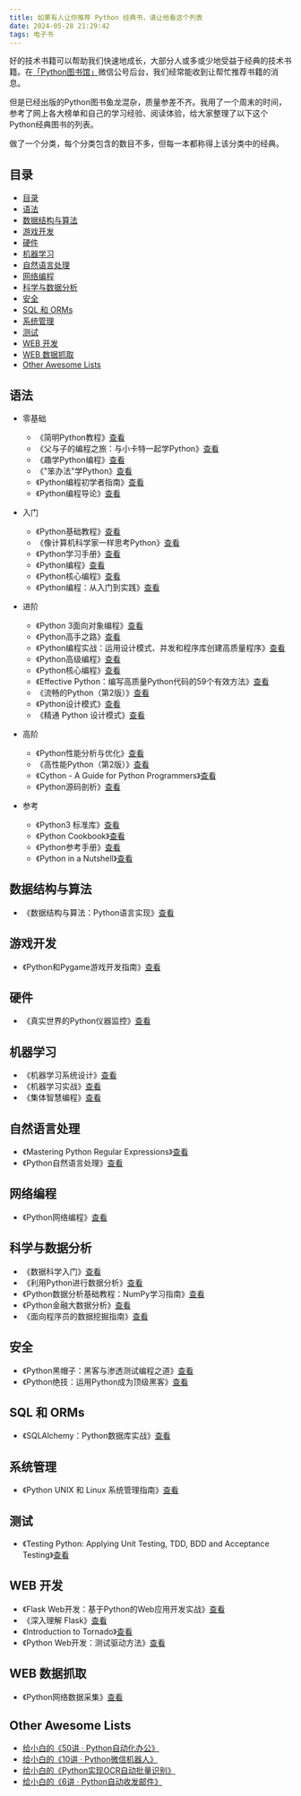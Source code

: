 ```yaml
---
title: 如果有人让你推荐 Python 经典书，请让他看这个列表
date: 2024-05-28 21:29:42
tags: 电子书
---
```


好的技术书籍可以帮助我们快速地成长，大部分人或多或少地受益于经典的技术书籍。在[「Python图书馆」](https://mp.weixin.qq.com/s/tKlzVee4kmJk4dGfKvVnFQ)微信公号后台，我们经常能收到让帮忙推荐书籍的消息。

但是已经出版的Python图书鱼龙混杂，质量参差不齐。我用了一个周末的时间，参考了网上各大榜单和自己的学习经验、阅读体验，给大家整理了以下这个Python经典图书的列表。

做了一个分类，每个分类包含的数目不多，但每一本都称得上该分类中的经典。





## 目录
- [目录](#目录)
- [语法](#语法)
- [数据结构与算法](#数据结构与算法)
- [游戏开发](#游戏开发)
- [硬件](#硬件)
- [机器学习](#机器学习)
- [自然语言处理](#自然语言处理)
- [网络编程](#网络编程)
- [科学与数据分析](#科学与数据分析)
- [安全](#安全)
- [SQL 和 ORMs](#sql-和-orms)
- [系统管理](#系统管理)
- [测试](#测试)
- [WEB 开发](#web-开发)
- [WEB 数据抓取](#web-数据抓取)
- [Other Awesome Lists](#other-awesome-lists)

## 语法
- 零基础
    - 《简明Python教程》[查看](https://union-click.jd.com/jdc?e=618%7Cpc%7C&p=JF8BARIJK1olXgEDUF5eCk4QBV8IGlodXAMGV1hdDksUBl9MRANLAjZbERscSkAJHTdNTwcKBlMdBgABFksWAmcJHl8WWwYEVF1YFxJSXzI4cx9uKAdeH1Y9TTlRait1bCFuBnBnElJROEonAG4LE14dXw8CV25tCEwnQgEIGlwWXg8BXG5cOEsRA2gAGlwVXQ8CVVxtD0seMzRddV0WCgBSBF1aDBlEAzg4K2sWbQECXUpbegpFF2l6K2sVbQUyVF9dAUIWB24JHVoJXQEHU1ZcFEsRA2gAGl8cWgMKU11tCkoWB2Y4K2t1VW1mLRsdUy9HBzFbeAJNAW0KKQk4aTJ5AQ19HRlJXWJlMD1cVS1LYwtJK14l)
    - 《父与子的编程之旅：与小卡特一起学Python》[查看](https://union-click.jd.com/jdc?e=618%7Cpc%7C&p=JF8BARIJK1olXgEDUF5eCk4QBV8IGlsUWAMBXVZZCksWAF9MRANLAjZbERscSkAJHTdNTwcKBlMdBgABFksWA24NHlgcVQIAVF9eFxJSXzI4Zjx0Q11cCDw-UjlNaggWXCYSOUNjAlJROEonAG4LE14dXw8CV25tCEwnQgEIGlwWXg8BXG5cOEsRA2gAGlwWVAQKVVltD0seMzRddV0WCgBSBF1aDBlEAzg4K2sWbQECXUpbegpFF2l6K2sVbQUyVF9dAEgSBmkJHF4JXQILXF1YFEsRA2gAGlwWWw8KV1ptCkoWB2Y4K2t9P0VhAwgqdyBwQRB_aFpRXmV0CCMJajh5AWcITAJVPFkGP14kATZzXQRRK14l)
    - 《趣学Python编程》[查看](https://union-click.jd.com/jdc?e=618%7Cpc%7C&p=JF8BAQsJK1olXwMFXV1UAEkeAl8IGVIXXgMHXG4ZVxNJXF9RXh5UHw0cSgYYXBcIWDoXSQVJQwYAXVxeDU4fHDZNRwYlWV0KNihceAlycCtAcgNeVGJFPTs2XkcbM244GFoWVQMKVlddC3snA2g4STXN67Da8e9B3OGY1uefK1olXQACU1ZcD0kXBWcNG2sSXQ8yDwszDkhABT9YGFwRD1UCA25tOEgnBG8BD11nHFQWUixtOEsnAF8IGlsdXQcGUVxZDVcXAG0IGFgJXQACU1ZcD0kWB28NE2sXXAcGXW5tOCxoADlSTzp-AUZcKz0tTSNxYx9XfDldW2gAIygLfwN_RTZUQAByIkNUVCVtDXs)
    - 《"笨办法"学Python》[查看](https://union-click.jd.com/jdc?e=618%7Cpc%7C&p=JF8BARIJK1olXwQGVFhZAEgfAF8IGloTWwUHU1ZaCU8SAV9MRANLAjZbERscSkAJHTdNTwcKBlMdBgABFksWAmkOGF4SVQEDUFtfFxJSXzI4XAQLWmcAUAU-YxNJASlQa1pJFHpdAlJROEonAG4LE14dXw8CV25tCEwnQgEIGVsUXAAGU25cOEsRA2gAGlwXWQAHVVhtD0seMzRddV0WCgBSBF1aDBlEAzg4K2sWbQECXUpbegpFF2l6K2sVbQUyVF9dAEgSBmkIH1oJXQUEV1daFEsRA2gAGlwXXw8GVVxtCkoWB2Y4K2sSGmFCCzUFDk1AYQdqGQxPPmd4KF1cdhR5QSlcbwYcWWEKLhUOa0NqAWpYK14l)
    - 《Python编程初学者指南》[查看](https://union-click.jd.com/jdc?e=618%7Cpc%7C&p=JF8BARAJK1olXgcAU11cAEsWA18IGloXWAcAVllaDEsTAF9MRANLAjZbERscSkAJHTdNTwcKBlMdBgABFksWAm0NGlkXWgEGVFpeFxJSXzI4egFlNUFLJB49WzVMVDsJZSVsW1UFNFJROEonAG4LE14dXw8CV25tCEwnQgEIGVgTVAcyVW5dDksQC24PGV0cVAcHZFldAXtMVgEOGAwTDVYBU1oPW0tAM184GGsSXQ8WUiwcWl8RcV84G2sWbQYDVFZeCEgSA2YMB1sSXQQAVEJdDksQC24PGV0XWgYDZFxcCU8eM184eFpPOV9VJiseeiJ0dwt8Qh1cA0IBDCEjZklpYhVYaSVFW0V2BhogVjIVeV8NKw)
    - 《Python编程导论》[查看](https://union-click.jd.com/jdc?e=618%7Cpc%7C&p=JF8BAQsJK1olXwMFXV1UAEkeAl8IGFkWXwUFUm4ZVxNJXF9RXh5UHw0cSgYYXBcIWDoXSQVJQwYBVl1fC0wRHDZNRwYlBwZmECsFTQ91XS9rej5yX0VnMkAuTkcbM244GFoWVQMKVlddC3snA2g4STXN67Da8e9B3OGY1uefK1olXQACU1ZcD04WBWsKHmsSXQ8yDwszDkhABT9YGFwRD1UCA25tOEgnBG8BD11nHFQWUixtOEsnAF8IGlscWwQAUF9aCFcXBG4NEl8JXQACU1ZcD0kfCmwKGmsXXAcGXW5tODVzRwljZygXO3ACLl0EayphWigJexJMBmgANzs7V0hAX2luXx9rOXV2VzxtDXs)

- 入门
    - 《Python基础教程》[查看](https://union-click.jd.com/jdc?e=618%7Cpc%7C&p=JF8BAQsJK1olXwMFXV1UAEkeAl8IGV0QWw8LXG4ZVxNJXF9RXh5UHw0cSgYYXBcIWDoXSQVJQwYAUltbAUIfHDZNRwYlNUEcVj48ck9yUxlcbwNxPFJ3USk4XkcbM244GFoWVQMKVlddC3snA2g4STXN67Da8e9B3OGY1uefK1olXQACU1ZcD04TA2wLHmsSXQ8yDwszDkhABT9YGFwRD1UCA25tOEgnBG8BD11nHFQWUixtOEsnAF8IGlsdXQcDUFteClcXAmoOG1IJXQACU1ZcD04SAWwJE2sXXAcGXW5tOEtxXiQOcyNjLQFKPAhfdDlfawZtTx8XJmgAMTYecg1KVix4WhoVO1N6VABtDXs)
    - 《像计算机科学家一样思考Python》[查看](https://union-click.jd.com/jdc?e=618%7Cpc%7C&p=JF8BAQsJK1olXwMFXV1UAEkeAl8IG1MQVA8CUm4ZVxNJXF9RXh5UHw0cSgYYXBcIWDoXSQVJQwYCXFtUAUsRHDZNRwYlI1tZFQIjFkx0XQlgHiR9KEJ8FCgmeEcbM244GFoWVQMKVlddC3snA2g4STXN67Da8e9B3OGY1uefK1olXQACU1ZcD04eA20IGGsSXQ8yDwszDkhABT9YGFwRD1UCA25tOEgnBG8BD11nHFQWUixtOEsnAF8IGlsdXgYCUVdYAVcXB2gPE1wJXQACU1ZcD04RBm0JHWsXXAcGXW5tODlhZDBeUyBWBmZZAz0nCEMVfG5AS1IRA2gAIicabzxoVBRTUBBnK1MFEyZtDXs)
    - 《Python学习手册》[查看](https://union-click.jd.com/jdc?e=618%7Cpc%7C&p=JF8BARIJK1olXwUGXFxVCkoRB18IGloSWwEBXVlZCE0RCl9MRANLAjZbERscSkAJHTdNTwcKBlMdBgABFksWAmgOHFgcWgICUlhUFxJSXzI4QQh3VX5eLis4VQ9MQQpQaB1hBFl6JFJROEonAG4LE14dXw8CV25tCEwnQgEIGF0SWQAFV25cOEsRA2gAGlwRXA4LVldtD0seMzRddV0WCgBSBF1aDBlEAzg4K2sWbQECXUpbegpFF2l6K2sVbQUyVF9dAU8eAGgPHV4JXQIDUlZUFEsRA2gAGlwQVQIFUFxtCkoWB2Y4K2t2XFxmDQkvfQhlagxfeQFXJk9cNQIoYRd5ARFpYQtnI1YEFyoYewlvAityK14l)
    - 《Python编程》[查看](https://union-click.jd.com/jdc?e=618%7Cpc%7C&p=JF8BAQsJK1olXwMFXV1UAEkeAl8IG18dVAADUW4ZVxNJXF9RXh5UHw0cSgYYXBcIWDoXSQVJQwYCUFZUDkoSHDZNRwYlGkF0AF4DTz90C2hMeyRpAmR5AgNUXkcbM244GFoWVQMKVlddC3snA2g4STXN67Da8e9B3OGY1uefK1olXQACU1ZcD08VC2wIE2sSXQ8yDwszDkhABT9YGFwRD1UCA25tOEgnBG8BD11nHFQWUixtOEsnAF8IGlsTVAMLVVxdDlcXAWcPGlwJXQACU1ZcD08UBGYBH2sXXAcGXW5tODdkdilaTFlmCHUKDVtVeA9VVWtec1xsNGgAKTU9akloUzFdSAhpLlhhFiBtDXs) 
    - 《Python核心编程》[查看](https://union-click.jd.com/jdc?e=618%7Cpc%7C&p=JF8BARIJK1olXwYGU1xaD00VB18IGloSWgUKV1dZDUMWAF9MRANLAjZbERscSkAJHTdNTwcKBlMdBgABFksWAmgPGFMWVAIHXF9eFxJSXzI4Gx8QXgRySkQ-TB98RnVbEyFeGW8CNFJROEonAG4LE14dXw8CV25tCEwnQgEIGlgTXAEKV25cOEsRA2gAGlwSXwICXVxtD0seMzRddV0WCgBSBF1aDBlEAzg4K2sWbQECXUpbegpFF2l6K2sVbQUyVF9dAU8fCm0JGlgJXQEDVF5bFEsRA2gAGlwRVAECXV9tCkoWB2Y4K2tvNFJZMj8jTyhQWm14GAhGLwZQHBY9ahx5ARV1WihqX08KNw0lY0JTaD1_K14l)
    - 《Python编程：从入门到实践》[查看](https://union-click.jd.com/jdc?e=618%7Cpc%7C&p=JF8BAQsJK1olXwMFXV1UAEkeAl8IG1MdXwYAUW4ZVxNJXF9RXh5UHw0cSgYYXBcIWDoXSQVJQwYCXFZfCEkSHDZNRwYlJQZ9NydUQU9yeB1JbDxmPm8HFAIOeEcbM244GFoWVQMKVlddC3snA2g4STXN67Da8e9B3OGY1uefK1olXQACU1ZcD08RAm8KE2sSXQ8yDwszDkhABT9YGFwRD1UCA25tOEgnBG8BD11nHFQWUixtOEsnAF8IGlscVA8AV1tcCFcXAGkPHFIJXQACU1ZcD08QAmcBGWsXXAcGXW5tOEgeehtOWC1tOFoDFxcjXBFIVDwMWyJWDWgABwE-YCphBh1tZiYWVF8FEyZtDXs)

- 进阶
    - 《Python 3面向对象编程》[查看](https://union-click.jd.com/jdc?e=618%7Cpc%7C&p=JF8BARIJK1olXwcFUFxaCUgQB18IGlsUXQMDVl5ZAU0eCl9MRANLAjZbERscSkAJHTdNTwcKBlMdBgABFksWA24IHloXXQILUldUFxJSXzI4EgBPFnxdPws_FkhFS2d_BR4TPHoYAlJROEonAG4LE14dXw8CV25tCEwnQgEIG1ITXQYGXW5cOEsRA2gAGlwSWgYCUFdtD0seMzRddV0WCgBSBF1aDBlEAzg4K2sWbQECXUpbegpFF2l6K2sVbQUyVF9dAEkWAW4JE14JXQYDUV1dFEsRA2gAGlwSWQMBVV1tCkoWB2Y4K2tBGGB4HQI6Qx1NYT9REzJgW0VGCh4ecxx5AS5YczJoVQJBAhcNCxJ0cC1tK14l)
    - 《Python高手之路》[查看](https://union-click.jd.com/jdc?e=618%7Cpc%7C&p=JF8BAQsJK1olXwMFXV1UAEkeAl8IG1wcWQIGU24ZVxNJXF9RXh5UHw0cSgYYXBcIWDoXSQVJQwYCU1dZDE8QHDZNRwYlOXgKUQcfDE10Vy97eD9wCgRdISYOTkcbM244GFoWVQMKVlddC3snA2g4STXN67Da8e9B3OGY1uefK1olXQACU1ZcD0wfBmgKHmsSXQ8yDwszDkhABT9YGFwRD1UCA25tOEgnBG8BD11nHFQWUixtOEsnAF8IGlsTVAMLVV1VClcXAGgAG18JXQACU1ZcD0weA2sAHmsXXAcGXW5tODZiVRF7GiFsDkRHUxgEChwUZiRdcxhCWGgAKB4JCU1oeTZbGFhoKAd7KR1tDXs)
    - 《Python编程实战：运用设计模式、并发和程序库创建高质量程序》[查看](https://union-click.jd.com/jdc?e=618%7Cpc%7C&p=JF8BARIJK1olXgEDUF5eCk4QBV8IGloTWQQGUFdYDkIeBl9MRANLAjZbERscSkAJHTdNTwcKBlMdBgABFksWAmkMGV8RVAMEXVdYFxJSXzI4Y1IWLnVaPRs-Wj1ARBxcQg1WC1J8ElJROEonAG4LE14dXw8CV25tCEwnQgEIGlwWXg8BXG5cOEsRA2gAGlwTXwEEUlltD0seMzRddV0WCgBSBF1aDBlEAzg4K2sWbQECXUpbegpFF2l6K2sVbQUyVF9dAUIXA2cBH1oJXQQGXFZcFEsRA2gAGlwTXgQBVVxtCkoWB2Y4K2tCH299JwIDDh9BYhF1cxp2BUB5MAw6AA55AStQY15NOVEAAAsWdhNlUwZoK14l)
    - 《Python高级编程》[查看](https://union-click.jd.com/jdc?e=618%7Cpc%7C&p=JF8BAQsJK1olXwMFXV1UAEkeAl8IGFgQXQUDUW4ZVxNJXF9RXh5UHw0cSgYYXBcIWDoXSQVJQwYBV1tdC0oSHDZNRwYlPlp8Klw_Tyt1exVRWjpsNmBAUR4ETkcbM244GFoWVQMKVlddC3snA2g4STXN67Da8e9B3OGY1uefK1olXQACU1ZcD0IQA2oIGWsSXQ8yDwszDkhABT9YGFwRD1UCA25tOEgnBG8BD11nHFQWUixtOEsnAF8IGlsdXAAEVFhaAVcXAG0PH1IJXQACU1ZcD0IVC2cNHGsXXAcGXW5tOB5HfzNDb1MUXXlxDx0KXSBwUDQKfTlvNGgADAAhTThFBm8Iby9ADXYGPw5tDXs)
    - 《Python核心编程》[查看](https://union-click.jd.com/jdc?e=618%7Cpc%7C&p=JF8BAPYJK1olXDYAVVxVAUgUAl9MRANLAjZbERscSkAJHTdNTwcKBlMdBgABFkkWAWcBGFgUQl9HCANtQxVTc3Fseg12KGB2PxhffU5oYBxza1cZbQcyV19eAE4fAWYIGGslXQEyHzBcOEonA2kIHFMUWwQLVF5dDnsQA2Y4QA57WwVVUg4NC0wTUTwITGslbQUyU15UHE1lQj0cHSklbQYyV25dCUsfAW4KGFsSVBoCV1ldCkoLA2kIHFMUWwQEUlxaDXsVAm4MEmslbXpxIRgPX0lkVhwAQiVrJE5EAloJax9idQEKZjB1PwR9BAAIWxhrYSd1UiUlWDY)
    - 《Effective Python：编写高质量Python代码的59个有效方法》[查看](https://union-click.jd.com/jdc?e=618%7Cpc%7C&p=JF8BAQsJK1olXwMFXV1UAEkeAl8IG1ISWA8BVW4ZVxNJXF9RXh5UHw0cSgYYXBcIWDoXSQVJQwYCXVlYAUgWHDZNRwYlI2d0V1heTQB3cXVKayxALgVZEAZDaEcbM244GFoWVQMKVlddC3snA2g4STXN67Da8e9B3OGY1uefK1olXQACU1ZcDk8VB20NHmsSXQ8yDwszDkhABT9YGFwRD1UCA25tOEgnBG8BD11nHFQWUixtOEsnAF8IGlsdXgYBUV5VAVcXBG4OGF4JXQACU1ZcDk8VAGoAHWsXXAcGXW5tOE0TA29veDJ1IX9yFjkLTgJhV2xzby5TXGgAEw04aRZQYgR0cDATWXZ_VCxtDXs)
    - 《流畅的Python（第2版）》[查看](https://union-click.jd.com/jdc?e=618%7Cpc%7C&p=JF8BAQ4JK1olVQQCV11fC0oXM28JGl0WXgcHXVhbAUofMytXQwVKbV9HER8fA1UJWypcR0ROCBlQCgJDCEoWBWwLGl4cWwALVVZCUQ5LXl9DQwNVOQYGIzspaghuRjtIWhh8NQBEWFJtCXsUAmwAHlMXVAYBZG5dD3tWbWoIGlIXbQcyVFhdD0MWBWsJG18UXTYFVFdtUx55BWxfHQtFXgEGBg1dX3snM2w4HFscSQBwFQxJDjknM284GGsVXAYLUlxeAU8RAnMIGV4UWg8eVFhdD0MWBWoBH1kcXDYAVV9ZAXsnMwh3GA1PCWdpCB4DdzVvdmdeeyteKQJUKTBffz1BdCdgXQJJW1V3Fxg8dDAnBl8)
    - 《Python设计模式》[查看](https://union-click.jd.com/jdc?e=618%7Cpc%7C&p=JF8BAPYJK1olXDYAVVtbCUMQAl9MRANLAjZbERscSkAJHTdNTwcKBlMdBgABFkkWBmkJE1wUQl9HCANtXUpBYQYPczJ2DVJaVFkFT0oSSDdPa1cZbQcyV19eAE4fAWYIGGslXQEyHzBcOEonA2kIHFMUWwIFXVtfC3sQA2Y4QA57WwVVUg4NC0wTUTwITGslbQUyU15UHE1lQj0cHSklbQYyV25dCUsfAW4KGFkUXBoCVl1UC00LA2kIHFMUWwIFVlheC3sVAm4MEmslbX5jKTsEADZWeSYKXQ9DX31lIjwjcDFFSAEKHlpKGWJDB1snTg1vRzgJbl8lWDY)
    - 《精通 Python 设计模式》[查看](https://union-click.jd.com/jdc?e=618%7Cpc%7C&p=JF8BAQsJK1olXwMFXV1UAEkeAl8IGFwWWAUEVG4ZVxNJXF9RXh5UHw0cSgYYXBcIWDoXSQVJQwYBU11YC00XHDZNRwYlXlN1ER0CUAB3XjNQay52WEMGExkOXkcbM244GFoWVQMKVlddC3snA2g4STXN67Da8e9B3OGY1uefK1olXQACU1ZcDk8eA2kLHGsSXQ8yDwszDkhABT9YGFwRD1UCA25tOEgnBG8BD11nHFQWUixtOEsnAF8IGlsdXwcAV1xcCVcXAWwBGF0JXQACU1ZcDk8QAWkLGGsXXAcGXW5tOANUYxJaYlodH0JmIy4rXi1xRx0BHV1wLWgAAgcjXCwSfQdKeTldHkJ1Ih1tDXs)

- 高阶
    - 《Python性能分析与优化》[查看](https://union-click.jd.com/jdc?e=618%7Cpc%7C&p=JF8BARIJK1olXwQHVV9YDE4fAl8IGloTWwcFU1xZAEISB19MRANLAjZbERscSkAJHTdNTwcKBlMdBgABFksWAmkOGlwSXwIKXVtZFxJSXzI4cgdKIXRKNxs9fEx8cRd3HzpGX0dwElJROEonAG4LE14dXw8CV25tCEwnQgEIGFIUWgUAVm5cOEsRA2gAGl0SXQ8HXFhtD0seMzRddV0WCgBSBF1aDBlEAzg4K2sWbQECXUpbegpFF2l6K2sVbQUyVF9dAEgSBGsKHF4JXQQGUVpcFEsRA2gAGl0SXAYCVVltCkoWB2Y4K2tlOGNLFAYcdTJqW2ZLYygWP357UR4Pcwl5AQl8XTBtIwdfLVoqXzteYTpPK14l)
    - 《高性能Python（第2版）》[查看](https://union-click.jd.com/jdc?e=618%7Cpc%7C&p=JF8BAQsJK1olXwMFXV1UAEkeAl8IGVIVXgULVG4ZVxNJXF9RXh5UHw0cSgYYXBcIWDoXSQVJQwYAXV5eC0IXHDZNRwYlOnlSByg8bwJ0Rzt6SwVNGXFyEjsATkcbM244GFoWVQMKVlddC3snA2g4STXN67Da8e9B3OGY1uefK1olXQACU1ZcDkwTCmkPEmsSXQ8yDwszDkhABT9YGFwRD1UCA25tOEgnBG8BD11nHFQWUixtOEsnAF8IGlsdXAEEVlxVAFcXB24AHl0JXQACU1ZcDkwVBm0AGmsXXAcGXW5tOCJuZGdaXTlhGnxVLgU4VThMAippRiFCKWgALSUfDyJjXzRPRgZ8JGdLAwZtDXs)
    - 《Cython - A Guide for Python Programmers》[查看](https://union-click.jd.com/jdc?e=618%7Cpc%7C&p=JF8BAQcJK1olXQ4FUFldCEwTBl8IHF8UXwELVV9fOA9IWzFXKwJQGEdAX0BDUA5DX3BTTkRHA1ocVFlZCUkQCm4JGURMGFpfZDgLQD52YCROe1lRAW9AXAZYcyoQYh8EF2sUbQUDV1ZYAEkeA2w4K1sSbUdsUFhbCEonAl8IHVsSVQcEU1ZeCUgeM2gIEmtOCGgEVwlbWBsUBGtaSFtCbTYyV25aCEIDBR1JSU8TLzYyVG5eOEsWA2cJHV0XXQcCSF5fC04QAXMIHVsSVQcEU1hVC04eM20JGl8cbTYyCFkcaBhQcwp7Zy1VH11jJCAWfQ9ccwR7dVlIFnQBHQw2SThuejpoQSxFDjYHZA)
    - 《Python源码剖析》[查看](https://union-click.jd.com/jdc?e=618%7Cpc%7C&p=JF8BARIJK1olXwcFUFxaCUgQB18IGlsUXQQCXVpfCUweBV9MRANLAjZbERscSkAJHTdNTwcKBlMdBgABFksWA24IGVscWQQDU1dbFxJSXzI4HCMcBGNmXTU9EkhDWSprXiJAWGcLNFJROEonAG4LE14dXw8CV25tCEwnQgEIG1ITXQYGXW5cOEsRA2gAGl0TXgULVFxtD0seMzRddV0WCgBSBF1aDBlEAzg4K2sWbQECXUpbegpFF2l6K2sVbQUyVF9dAEgSAW8LH1oJXQQKUF1aFEsRA2gAGl0TXQIBUlZtCkoWB2Y4K2sUPg9BDB8HVw4fQg0BfQ0TNmBlMyY8dhR5AQtwQltUOQNpEQcvQEtIAh9hK14l)

- 参考
    - 《Python3 标准库》[查看](https://union-click.jd.com/jdc?e=618%7Cpc%7C&p=JF8BARIJK1olXwQGUlpcCkMSBV8IGlodWg8DUFZYAEwTB19MRANLAjZbERscSkAJHTdNTwcKBlMdBgABFksWAmcPEloRVQMKU1pZFxJSXzI4TgRdJV16MTY9extreRpbHyRvJ2QAJFJROEonAG4LE14dXw8CV25tCEwnQgEIGVIdXQUAXG5cOEsRA2gAGl0TWwYFXF1tD0seMzRddV0WCgBSBF1aDBlEAzg4K2sWbQECXUpbegpFF2l6K2sVbQUyVF9dAUIWB24MHFkJXQcDV11ZFEsRA2gAGl0TWAEGUFhtCkoWB2Y4K2sXAmBmUQIifypzexZQQAJCWF5xBDo6WjB5AT1PejgcI2ZkNRwnbTVOSCh3K14l)
    - 《Python Cookbook》[查看](https://union-click.jd.com/jdc?e=618%7Cpc%7C&p=JF8BARIJK1olXwUGXFxVCkoRB18IGlodWgYHVl9bCkoVBF9MRANLAjZbERscSkAJHTdNTwcKBlMdBgABFksWAmcPG14XXAAAVVxaFxJSXzI4Rj1JJ18EJBY9XjlHeCtAaxBuWlVDJFJROEonAG4LE14dXw8CV25tCEwnQgEIGF0SWQAFV25cOEsRA2gAGl0TVQEAU1ptD0seMzRddV0WCgBSBF1aDBlEAzg4K2sWbQECXUpbegpFF2l6K2sVbQUyVF9dAEgSBG0OHVoJXQMAUltfFEsRA2gAGl0TVA4LUl1tCkoWB2Y4K2thWHZrCDoPDT0XRxB9bT0WGGJfHxoZdi55AQ54W190HGBXIjUaXQAVQyYMK14l)
    - 《Python参考手册》[查看](https://union-click.jd.com/jdc?e=618%7Cpc%7C&p=JF8BARIJK1olXwUHU19YDk4fB18IGlsUWA8LXVhcD00QAl9MRANLAjZbERscSkAJHTdNTwcKBlMdBgABFksWA24NElIcWwcFUllcFxJSXzI4YQIcPGYFUyc9ckhzAQxtHCFdHUVpElJROEonAG4LE14dXw8CV25tCEwnQgEIGF0XVAMFUm5cOEsRA2gAGl0cWQQEVlZtD0seMzRddV0WCgBSBF1aDBlEAzg4K2sWbQECXUpbegpFF2l6K2sVbQUyVF9dAU0VBGwBHVIJXQQHVFZeFEsRA2gAGl0cWAADXV5tCkoWB2Y4K2tjJk9AU18IbjZncRJ9T1NiBVQEBzU1QBN5AR1vYCVxOW9kKR5UdgBVBi9eK14l)
    - 《Python in a Nutshell》[查看](https://union-click.jd.com/jdc?e=618%7Cpc%7C&p=JF8BAQ8JK1olXwQGXVdfCksRBl8IGlocWAEDXFheDk8QB19MRANLAjZbERscSkAJHTdNTwcKBlMdBgABFksWAmYNHFodWwUEUFlZFxJSXzI4RTxsLl9aSjU-XFFySCp1SB9WKXZXElJROEonAG4LE14dXw8CV25tCEwnQgEMHVgUWzYDZF5bCEwfAmkBE1kXVAQyU15UOBBCbWkLTF1FDQUFUAwOCBwnM18LK1wVVBIEJh8PHE1lM18IK1glXQcCXVZZDUwRAmkUG1sUVA8BSF5bCEwfAmkBEl4QXwIyVl9cDEInM193fCAcJF9AVFgKdC90YTpbTwFzC29xMiszCiB-cDxocilPW3VVBjY_UxFeM2o4)

## 数据结构与算法
- 《数据结构与算法：Python语言实现》[查看](https://union-click.jd.com/jdc?e=618%7Cpc%7C&p=JF8BAQsJK1olXwMFXV1UAEkeAl8IGF4WWQIKUm4ZVxNJXF9RXh5UHw0cSgYYXBcIWDoXSQVJQwYBUV1ZDEMRHDZNRwYlWF9SCVwgWklyVgl0ZwReFW9hDhY5aEcbM244GFoWVQMKVlddC3snA2g4STXN67Da8e9B3OGY1uefK1olXQACU1ZcDkMUC24MGmsSXQ8yDwszDkhABT9YGFwRD1UCA25tOEgnBG8BD11nHFQWUixtOEsnAF8IGlscWQ4LVllYAVcXBmoPHFgJXQACU1ZcDkMUAW4NHGsXXAcGXW5tODlhZDBeUyBWBmZZAy0AeDl1fG5UeghVAmgAIicabzxoVBRTUBBnK2cFByZtDXs)

## 游戏开发
- 《Python和Pygame游戏开发指南》[查看](https://union-click.jd.com/jdc?e=618%7Cpc%7C&p=JF8BAQsJK1olXwMFXV1UAEkeAl8IGVsdXwUBUG4ZVxNJXF9RXh5UHw0cSgYYXBcIWDoXSQVJQwYAVFZfC0gTHDZNRwYlDnxDHyIJSRh1XD9dRFtoKX9SKAwmaEcbM244GFoWVQMKVlddC3snA2g4STXN67Da8e9B3OGY1uefK1olXQACU1ZcDkMfC2cIGWsSXQ8yDwszDkhABT9YGFwRD1UCA25tOEgnBG8BD11nHFQWUixtOEsnAF8IGlscVQIEUl1YAVcXBGwIGloJXQACU1ZcDkMfAW0PH2sXXAcGXW5tOAxMYCgNfQN2PQB1UxhYWi1SBTZscg1NAmgAUlw2dCJIZRxoZCRSBnZqVFltDXs)

## 硬件
- 《真实世界的Python仪器监控》[查看](https://union-click.jd.com/jdc?e=618%7Cpc%7C&p=JF8BARIJK1olXwQHVV9YDE4fAl8IGlodXwYEVF1eDEkXBF9MRANLAjZbERscSkAJHTdNTwcKBlMdBgABFksWAmcKG10VXgUGVl5aFxJSXzI4GxNDKxxbITw-SUhSagRgHhhgBQ52NFJROEonAG4LE14dXw8CV25tCEwnQgEIGFIUWgUAVm5cOEsRA2gAGlIUXwUDV1dtD0seMzRddV0WCgBSBF1aDBlEAzg4K2sWbQECXUpbegpFF2l6K2sVbQUyVF9dAEkQBW4OGloJXQULUlpZFEsRA2gAGlIUXQ8BVF9tCkoWB2Y4K2teD1FrDzcUATwVQxIPHF1yCnh-PDY9aTt5ATBUXw1hG0VwI1YceyhnSDd1K14l)

## 机器学习
- 《机器学习系统设计》[查看](https://union-click.jd.com/jdc?e=618%7Cpc%7C&p=JF8BAQsJK1olXwMFXV1UAEkeAl8IHl4UWAACUW4ZVxNJXF9RXh5UHw0cSgYYXBcIWDoXSQVJQwYHUV9YDksSHDZNRwYlK3BFPwsofUpyS3USZCN3NUNiMyI1TkcbM244GFoWVQMKVlddC3snA2g4STXN67Da8e9B3OGY1uefK1olXQACU1ZcAUoTC2cAH2sSXQ8yDwszDkhABT9YGFwRD1UCA25tOEgnBG8BD11nHFQWUixtOEsnAF8IGlscWwUEVllcDVcXAGgMGl0JXQACU1ZcAUoSBGwAHWsXXAcGXW5tODN2fgpREyZUJ08AEhYBYzFIdQ1wZBJcKmgAUV8CTC9WUGpyXR1tPH9hVlptDXs)
- 《机器学习实战》[查看](https://union-click.jd.com/jdc?e=618%7Cpc%7C&p=JF8BAQsJK1olXwMFXV1UAEkeAl8IGF0XXgcAUG4ZVxNJXF9RXh5UHw0cSgYYXBcIWDoXSQVJQwYBUlxeCUkTHDZNRwYlP3t0TiFUbVV1XxVpZi1rW3YAMg0_aEcbM244GFoWVQMKVlddC3snA2g4STXN67Da8e9B3OGY1uefK1olXQACU1ZcAE4QBm0MGWsSXQ8yDwszDkhABT9YGFwRD1UCA25tOEgnBG8BD11nHFQWUixtOEsnAF8IGlsdXgYBUV1dDFcXAW4PGVwJXQACU1ZcAE4QAmoPGGsXXAcGXW5tOElIZQsNRyRiPGJ6LTxYWgNWWxwAEl4TW2gABhk8a0JpYwlpYCAXAlVCAyFtDXs)
- 《集体智慧编程》[查看](https://union-click.jd.com/jdc?e=618%7Cpc%7C&p=JF8BARIJK1olXwcFUFxaCUgQB18IGlsUXQEEV1tVC0oWAV9MRANLAjZbERscSkAJHTdNTwcKBlMdBgABFksWA24IHF0WWA4BVV9fFxJSXzI4XFMdXHN_Iiw_TzlTf3FDSRJvWENHElJROEonAG4LE14dXw8CV25tCEwnQgEIG1ITXQYGXW5cOEsRA2gAGlMQVQUFUl9tD0seMzRddV0WCgBSBF1aDBlEAzg4K2sWbQECXUpbegpFF2l6K2sVbQUyVF9dAEgXAmoIG14JXQQLVV9VFEsRA2gAGlMQVAIGXFdtCkoWB2Y4K2tPDnwHFRcEXk5jfGdpSB0cO11jUgQieg55AWYMfABMNXhgUSEpVDZnAjJyK14l)

## 自然语言处理
- 《Mastering Python Regular Expressions》[查看](https://union-click.jd.com/jdc?e=618%7Cpc%7C&p=JF8BAPYJK1olXDYAVVxbCU0RAl9MRANLAjZbERscSkAJHTdNTwcKBlMdBgABFkkWAWkJHV0UQl9HCANtcBVJaARdHid1JnB4NxdHdRBFf3VdTVcZbQcyV19eAE4fAWYIGGslXQEyHzBcOEonA2kIHFMUVQICUV9eAXsQA2Y4QA57WwVVUg4NC0wTUTwITGslbQUyU15UHE1lQj0cHSklbQYyV25dCUseC2sOG1wVVRoCUVldDkgLA2kIHFMUVQICVVZYDHsVAm4MEmslbUZGVzwUTgNLcSxSZx9-WV1QKCMFVyIVBwEKWQ5GLXUKFg0vbC9XcwZubSglWDY)
- 《Python自然语言处理》[查看](https://union-click.jd.com/jdc?e=618%7Cpc%7C&p=JF8BAQsJK1olXwMFXV1UAEkeAl8IGVgVWgMKUm4ZVxNJXF9RXh5UHw0cSgYYXBcIWDoXSQVJQwYAV15aDUMRHDZNRwYlWU1hF1o1SRB0ej9BQTB2O0NhC104eEcbM244GFoWVQMKVlddC3snA2g4STXN67Da8e9B3OGY1uefK1olXQACU1ZcAE8TA2sMHmsSXQ8yDwszDkhABT9YGFwRD1UCA25tOEgnBG8BD11nHFQWUixtOEsnAF8IGlscWwQGUl9fDlcXBG4JH1oJXQACU1ZcAE8VC2YIE2sXXAcGXW5tOA5DeSxYZBByBFRdBwgdai98eBB7WSQQIWgADQVfdQ11XxpRaytQCX9mBChtDXs)

## 网络编程
- 《Python网络编程》[查看](https://union-click.jd.com/jdc?e=618%7Cpc%7C&p=JF8BAQkJK1olVQUEVVZbCkgTM2kJGFkVVAYGUFteOA9IWzFXKwJQGEdAX0BDUA5DX3BTTkRHA1ocUl9eCkseA2sMHlgKBENeCW4hfBtcdi9uQjkQWgZ6UVglbglDGQdOF1clXDYBVV1VDUMVCm8LK2sVWjZDOllVD08RBl8JK1sTXQEKXVZcC04RBWg4HFscbV1XOlheX01HU2wPHwlGXVEyZG5eOEwXCnsOaRpHSQBwZG5dOEgnA24IElIcXwYFVVxBCEkUAWwAB1sTXQEKXVZcCEIUBWo4GVoUWQ8yZG4PQwtlRwpeQglMI21RPycfYwsRCgsNXCV7XwQFMFhZewBeUW1KGF9uJlJbZFtt)

## 科学与数据分析
- 《数据科学入门》[查看](https://union-click.jd.com/jdc?e=618%7Cpc%7C&p=JF8BARAJK1olXgcAU11cAEsWA18IGloQWgMBV1daCEgSC19MRANLAjZbERscSkAJHTdNTwcKBlMdBgABFksWAmoPHlgWVAECV1tVFxJSXzI4GjpUVHRDKyo_WhN3HTJ4YjBdXU9RElJROEonAG4LE14dXw8CV25tCEwnQgEIGVgTVAcyVW5dDksQC2YAGl0dXwcFZFldAXtMVgEOGAwTDVYBU1oPW0tAM184GGsSXQ8WUiwcWl8RcV84G2sWbQYDVFZeDUwVB2cKB1sUVA4BVkJdDksQC2YAGl4WXwACZFxcCU8eM184WBN3FXtHISwmUzYXUTlNcy0cIk19Ly5dZklJQhpLXiB-OH1gUQgaCiJ3Ql8NKw)
- 《利用Python进行数据分析》[查看](https://union-click.jd.com/jdc?e=618%7Cpc%7C&p=JF8BAQsJK1olXwMFXV1UAEkeAl8IHlgSXA4KXW4ZVxNJXF9RXh5UHw0cSgYYXBcIWDoXSQVJQwYHV1lcAEMeHDZNRwYlXAEGBD0ea0hyUydjeA9sAAQHSlk8eEcbM244GFoWVQMKVlddC3snA2g4STXN67Da8e9B3OGY1uefK1olXQACU1ZUAEsXCmYAEmsSXQ8yDwszDkhABT9YGFwRD1UCA25tOEgnBG8BD11nHFQWUixtOEsnAF8IGlsdXgYBUlhcAFcXBm4MH14JXQACU1ZUAEsWAWYKH2sXXAcGXW5tODN2fgpREyZUJ08AFSMHWDQWdQxXYFoTA2gAUV8CTC9WUGpyXR1tPFpwNVptDXs)
- 《Python数据分析基础教程：NumPy学习指南》[查看](https://union-click.jd.com/jdc?e=618%7Cpc%7C&p=JF8BAQsJK1olXwMFXV1UAEkeAl8IG1kcXwAFUG4ZVxNJXF9RXh5UHw0cSgYYXBcIWDoXSQVJQwYCVldfDkwTHDZNRwYlKWEDJygmVTh3UxlrfV9QI0BaVQsFaEcbM244GFoWVQMKVlddC3snA2g4STXN67Da8e9B3OGY1uefK1olXQACU1ZUAEseAmgJH2sSXQ8yDwszDkhABT9YGFwRD1UCA25tOEgnBG8BD11nHFQWUixtOEsnAF8IGlsdXwcAV1xcDlcXBm0PH10JXQACU1ZUAEsRBmcPH2sXXAcGXW5tOB1JZhtsYQtBP1VfMhk8bCsSBDNaYh1rPWgAHBoUbjAVVytqeztDA0BrFCxtDXs)
- 《Python金融大数据分析》[查看](https://union-click.jd.com/jdc?e=618%7Cpc%7C&p=JF8BAQsJK1olXwMFXV1UAEkeAl8IGFIXXAQHXW4ZVxNJXF9RXh5UHw0cSgYYXBcIWDoXSQVJQwYBXVxcCk4eHDZNRwYlLXVxAgY8fCt0SCsMXgJQB09kLCIeTkcbM244GFoWVQMKVlddC3snA2g4STXN67Da8e9B3OGY1uefK1olXQACU1ZUAEgWB28NHWsSXQ8yDwszDkhABT9YGFwRD1UCA25tOEgnBG8BD11nHFQWUixtOEsnAF8IGlsdXwcAV15VAVcXAmsJHF0JXQACU1ZUAEsfCmoNE2sXXAcGXW5tODN2fgpREyZUJ08AFS4ZSBFKdQxIGyNgLmgAUV8CTC9WUGpyXR1tPG9wIlptDXs)
- 《面向程序员的数据挖掘指南》[查看](https://union-click.jd.com/jdc?e=618%7Cpc%7C&p=JF8BAQsJK1olXwMFXV1UAEkeAl8IG1IUXQEKUm4ZVxNJXF9RXh5UHw0cSgYYXBcIWDoXSQVJQwYCXV9dD0MRHDZNRwYlC1tWEQMPDBlyUD8ScydBAl1dNj8vTkcbM244GFoWVQMKVlddC3snA2g4STXN67Da8e9B3OGY1uefK1olXQACU1ZUAEgVB2kAH2sSXQ8yDwszDkhABT9YGFwRD1UCA25tOEgnBG8BD11nHFQWUixtOEsnAF8IGlsdXgMHUlpZAVcXAGkNGFsJXQACU1ZUAEgVAGoOHGsXXAcGXW5tOAxMYCgNfQN2PQB1MjsufzRpBR9LGz8XKGgAUlw2dCJIZRxoZCRSBm1cVFltDXs)

## 安全
- 《Python黑帽子：黑客与渗透测试编程之道》[查看](https://union-click.jd.com/jdc?e=618%7Cpc%7C&p=JF8BAQsJK1olXwMFXV1UAEkeAl8IGVsWXAUBXG4ZVxNJXF9RXh5UHw0cSgYYXBcIWDoXSQVJQwYAVF1cC0gfHDZNRwYlNVhWAAkoXD93UAleYV5BWwRRFQs0aEcbM244GFoWVQMKVlddC3snA2g4STXN67Da8e9B3OGY1uefK1olXQACU1ZUAEgeAGgMEmsSXQ8yDwszDkhABT9YGFwRD1UCA25tOEgnBG8BD11nHFQWUixtOEsnAF8IGlsdXwcAV1xcD1cXAGoKGFIJXQACU1ZUAEgTBmoAHWsXXAcGXW5tODtyZiZIQxpoJHtaMAI0fRwfeyxvUF9zGWgAMiobYzNpAjJxXh5lOAJwUBltDXs)
- 《Python绝技：运用Python成为顶级黑客》[查看](https://union-click.jd.com/jdc?e=618%7Cpc%7C&p=JF8BAQoJK1olXgIDXV9VCEsTBV8LE14SXwIEUlheCHtTXDdWRGtMGENDFlVDFhNSVzMXQA4KD1heSl1VDUwVB2kOHVgVQl9HCANtdwkWSDZoeh93Q1ZJTg1YTgl3fmxYXVcZbQcyV19eAE4fAWYIGGslXQEyFTBUCEgWBmY4GmsVWwYFXFdVCk4TB2kBK1wVVDZZATBbCxwRUz8LHF9HDgZVZG5tC3sQA2YcHSlUDxIEJm5tCHsUM28JG1MVXgAHU1dcFEsQBmYBE0cVWwYFXFdVCk4XB2cNK1kUXAILZG5taTMUeR1jHQVFAGNYUSADDThSA2xSaBNKMwR2Ny4cTQ5-ez9QQzwcDg9WEW5YOA)

## SQL 和 ORMs
- 《SQLAlchemy：Python数据库实战》[查看](https://union-click.jd.com/jdc?e=618%7Cpc%7C&p=JF8BAQsJK1olXwMFXV1UAEkeAl8IGFwcVAYGU24ZVxNJXF9RXh5UHw0cSgYYXBcIWDoXSQVJQwYBU1dUCE8QHDZNRwYlLUJaMAQETA1yRSt0bl5QGXZnJw0eXkcbM244GFoWVQMKVlddC3snA2g4STXN67Da8e9B3OGY1uefK1olXQACU1ZUAEkRB2cIHGsSXQ8yDwszDkhABT9YGFwRD1UCA25tOEgnBG8BD11nHFQWUixtOEsnAF8IGlsdXgMFUFxaDFcXBmgJG1gJXQACU1ZUAEkQAWkNH2sXXAcGXW5tOCl_RzJ0YSdIFA9SAAk5ajR0dzFqGh5GCWgANDgIfTYVRARBUxN3NU5VUVltDXs)

## 系统管理
- 《Python UNIX 和 Linux 系统管理指南》[查看](https://union-click.jd.com/jdc?e=618%7Cpc%7C&p=JF8BARAJK1olXgcAU11cAEsWA18IGloQWgUGVVxVDksTBV9MRANLAjZbERscSkAJHTdNTwcKBlMdBgABFksWAmoPGF8UXw4EVFpbFxJSXzI4awVABHJCNFo9fBdqemlUYF5dGQJ-AlJROEonAG4LE14dXw8CV25tCEwnQgEIGVgTVAcyVW5dDksQC2YAHloQWAUHZFldAXtMVgEOGAwTDVYBU1oPW0tAM184GGsSXQ8WUiwcWl8RcV84G2sWbQYDVFZeCEsWBG0LB1sVXQEAXUJdDksQC2YAGVMQXQUGZFxcCU8eM184biZLBHtxEyAFDChKdAxDSAFXLk8LNDY_ZklkfG5sWQ5wAF5GCAEBaxBEcF8NKw)

## 测试
- 《Testing Python: Applying Unit Testing, TDD, BDD and Acceptance Testing》[查看](https://union-click.jd.com/jdc?e=618%7Cpc%7C&p=JF8BAQ4JK1olXwUGVltVAEwSM28JGl4QVAYGXFpbCkwRMytXQwVKbV9HER8fA1UJWypcR0ROCBlQCgJDCEoWBmoBG18dWQAAU1hCUQ5LXl9QfF9zPHxnCTsUejZDey5PEywPR3JiWFJtCXsUAmwAHlMXVAYBZG5dD3tWbWsOH1IWbQcyVFhdD0MeC2oNEl0cWDYFVFdtUx55BWxfHQtFXgEGBg1dX3snM2w4HFscSQBwFQxJDjknM284GGsVXAYKVF9cD0sXC3MIG1IdXQAeVFhdD0MeC2oNG18WVTYAVV9ZAXsnMylQbSJIHm5VHwpeV0NDcy4Lbi4dB1FdHzBfWAkeeikNcg9eAGBbIyMNXksnBl8)

## WEB 开发
- 《Flask Web开发：基于Python的Web应用开发实战》[查看](https://union-click.jd.com/jdc?e=618%7Cpc%7C&p=JF8BAQsJK1olXwMFXV1UAEkeAl8IGF4VVAEEUm4ZVxNJXF9RXh5UHw0cSgYYXBcIWDoXSQVJQwYBUV5UD00RHDZNRwYlLnJaIAAUfQl3RHUOfBNdOnx5AyYGeEcbM244GFoWVQMKVlddC3snA2g4STXN67Da8e9B3OGY1uefK1olXQACU1ZUAE4RBm0BGWsSXQ8yDwszDkhABT9YGFwRD1UCA25tOEgnBG8BD11nHFQWUixtOEsnAF8IGlscWQEKVV9UD1cXB2wIG1IJXQACU1ZUAE4QCmoKHmsXXAcGXW5tOAhfYSd1Xi5nJl1_VAZZXA5vChBOcylWOmgACh8oSw5saApzczNWFVR3ER9tDXs)
- 《深入理解 Flask》[查看](https://union-click.jd.com/jdc?e=618%7Cpc%7C&p=JF8BARAJK1olXgIDXV9VCEsTBV8IGloWXwIKU1tcAE4RB19MRANLAjZbERscSkAJHTdNTwcKBlMdBgABFksWAmwKH1MSWAcKUVhZFxJSXzI4f0USHQQFHAE-DQMfHTEKZQsTP1tHJFJROEonAG4LE14dXw8CV25tCEwnQgEBG1gUWA8yVW5dDksQC2YAHlMdWQcEZFldAXtMVgEOGAwTDVYBU1oPW0tAM184GGsSXQ8WUiwcWl8RcV84G2sWbQYDVFdUCU8WB2gOB1sQWg4BXEJdDksQC2YAHlMXVQMBZFxcCU8eM184WBN3FXtHISwmUzYXWyhQWS0cIkBiKwtdZklJQhpLXiB-OH1gUSM-dUx0Ql8NKw)
- 《Introduction to Tornado》[查看](https://union-click.jd.com/jdc?e=618%7Cpc%7C&p=JF8BARIJK1olXQAGXV5eCkkeCl8IGloRWQMFV11bAUMfB19MRANLAjZbERscSkAJHTdNTwcKBlMdBgABFksWAmsMHlwWXgALXFZZFxJSXzI4XDBrG01CNhY9WClRYgloZjhcHm51NFJROEonAG4LE14dXw8CV25tCEwnQgEIGloRXgABVW5cOEsRA2gAElMRXgcHUVptD0seMzRddV0WCgBSBF1aDBlEAzg4K2sWbQECXUpbegpFF2l6K2sVbQUyVF9dAEsUBWoOE1IJXQECUlhVFEsRA2gAElMRXQACU15tCkoWB2Y4K2tuP1VKJh8DdAlIRD99cgBhIVpZLygGfz15URd2TA1sHF10BwA5ewB8eQhdK14l)
- 《Python Web开发：测试驱动方法》[查看](https://union-click.jd.com/jdc?e=618%7Cpc%7C&p=JF8BARIJK1olXwYEUFhbCEofBV8IGlsUXwUBVVtdD0IVCl9MRANLAjZbERscSkAJHTdNTwcKBlMdBgABFksWA24KGFgUWAYFXVxUFxJSXzI4BQJoPWYBJlo_DANNejR9YiQRKV9BElJROEonAG4LE14dXw8CV25tCEwnQgEIGFodXg4DVG5cOEsRA2gAElMSXAUFVVttD0seMzRddV0WCgBSBF1aDBlEAzg4K2sWbQECXUpbegpFF2l6K2sVbQUyVF9dAEgSBmkIGFwJXQEGUVheFEsRA2gAElMRVAAGUlltCkoWB2Y4K2txI2BAAi02aQNgSmhbQR9MVG9nPQU8Qz15AW4ARjtMBn5KHAAZTCB2djpoK14l)

## WEB 数据抓取
- 《Python网络数据采集》[查看](https://union-click.jd.com/jdc?e=618%7Cpc%7C&p=JF8BAQsJK1olXwMFXV1UAEkeAl8IGF4RWwYAVG4ZVxNJXF9RXh5UHw0cSgYYXBcIWDoXSQVJQwYBUVpbCEkXHDZNRwYlInUFMyApCTJ0cBVwQTxuCW1-IzhYXkcbM244GFoWVQMKVlddC3snA2g4STXN67Da8e9B3OGY1uefK1olXQACU1ZUAEwVAGoLHGsSXQ8yDwszDkhABT9YGFwRD1UCA25tOEgnBG8BD11nHFQWUixtOEsnAF8IGlsdXQcDUFpYAFcXAmkIHVwJXQACU1ZUAEwUAWkIG2sXXAcGXW5tOC0XVThtWABVWX1EDAYOCClEYjkJRw9BImgAJDwFcD8ffxcMQgJzXVFdDABtDXs)

## Other Awesome Lists
- [给小白的《50讲 · Python自动化办公》](https://www.python-office.com/course/50-python-office.html)
- [给小白的《10讲 · Python微信机器人》](https://www.python-office.com/course-002/10-PyOfficeRobot/10-PyOfficeRobot.html)
- [给小白的《Python实现OCR自动批量识别》](https://www.python-office.com/course-002/5-poocr/5-poocr.html)
- [给小白的《6讲 · Python自动收发邮件》](https://www.python-office.com/course-002/poemail/poemail.html)
